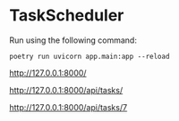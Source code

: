 # TaskScheduler

Run using the following command:

```
poetry run uvicorn app.main:app --reload
```


http://127.0.0.1:8000/

http://127.0.0.1:8000/api/tasks/

http://127.0.0.1:8000/api/tasks/7
